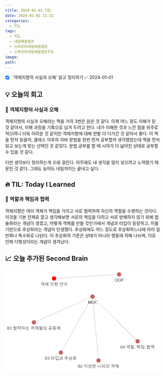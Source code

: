 ```yaml
---
title: 2024-01-01 TIL
date: 2024-01-01 11:31
categories:
  - TIL
tags:
  - TIL
  - 내일배움캠프
  - 스파르타내일배움캠프
  - 스파르타내일배움캠프TIL
image: 
path:
---
```

- [x] '객체지향의 사실과 오해' 읽고 정리하기 ✅ 2024-01-01

## 💡 오늘의 회고
### 👀 객체지향의 사실과 오해
객체지향의 사실과 오해라는 책을 거의 3번은 읽은 것 같다. 이제 어느 정도 이해가 된 것 같아서, 이해 과정을 기록으로 남겨 두려고 한다. 내가 이해한 것과 느낀 점을 위주로 적으려니 더욱 어려운 것 같지만 객체지향에 대해 한발 더 다가간 것 같아서 좋다. 이 책을 먼저 읽을까, 클래스 이후의 자바 문법을 한번 먼저 공부할까 생각했었는데 책을 먼저 읽고 보는게 맞는 선택인 것 같았다. 문법 공부를 할 때 시야가 더 넓어진 상태로 공부할 수 있을 것 같다.

다만 생각보다 정리하는게 오래 걸린다. 아무래도 내 생각을 많이 넣으려고 노력했기 때문인 것 같다. 그래도 늦어도 내일까지는 끝내고 싶다.

## 🔥 TIL: Today I Learned
### 👀 역할과 책임과 협력
객체지향은 여러 객체가 책임을 가지고 서로 협력하여 자신의 역할을 수행하는 것이다. 이것을 기본 전제로 깔고 생각해보면 서로의 책임을 다하고 서로 방해하지 않기 위해 캡슐화라는 개념이 생겼고, 어떻게 객체를 만들 것인가에서 개념과 타입이 등장하고, 이를 기반으로 추상화라는 개념이 탄생했다. 추상화에도 어느 정도로 추상화하느냐에 따라 일반화나 특수화로 나뉜다. 이 추상화의 기준은 상태가 아니라 행동에 의해 나뉘며, 이로 인해 다형성이라는 개념이 생겨났다.

## 📈 오늘 추가된 Second Brain
![](/assets/img/IMG/TIL/20240101.png)